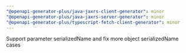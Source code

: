 ```yaml
---
"@openapi-generator-plus/java-jaxrs-client-generator": minor
"@openapi-generator-plus/java-jaxrs-server-generator": minor
"@openapi-generator-plus/typescript-fetch-client-generator": minor
---
```


Support parameter serializedName and fix more object serializedName cases
